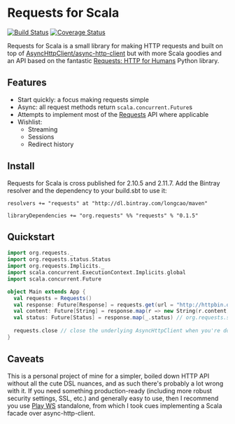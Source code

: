 # Requests for Scala

[![Build Status](https://travis-ci.org/longcao/requests.svg?branch=master)](https://travis-ci.org/longcao/requests)
[![Coverage Status](https://coveralls.io/repos/longcao/requests/badge.svg?branch=master)](https://coveralls.io/r/longcao/requests?branch=master)

Requests for Scala is a small library for making HTTP requests and built on top of [AsyncHttpClient/async-http-client](https://github.com/AsyncHttpClient/async-http-client) but with more Scala goodies and an API based on the fantastic [Requests: HTTP for Humans](http://docs.python-requests.org/en/latest/) Python library.

## Features

- Start quickly: a focus making requests simple
- Async: all request methods return `scala.concurrent.Future`s
- Attempts to implement most of the [Requests](http://docs.python-requests.org/en/latest/api/) API where applicable
- Wishlist:
    - Streaming
    - Sessions
    - Redirect history

## Install

Requests for Scala is cross published for 2.10.5 and 2.11.7. Add the Bintray resolver and the dependency to your build.sbt to use it:

```
resolvers += "requests" at "http://dl.bintray.com/longcao/maven"

libraryDependencies += "org.requests" %% "requests" % "0.1.5"
```

## Quickstart

```scala
import org.requests._
import org.requests.status.Status
import org.requests.Implicits._
import scala.concurrent.ExecutionContext.Implicits.global
import scala.concurrent.Future

object Main extends App {
  val requests = Requests()
  val response: Future[Response] = requests.get(url = "http://httpbin.org/get")
  val content: Future[String] = response.map(r => new String(r.content))
  val status: Future[Status] = response.map(_.status) // org.requests.status.OK
  
  requests.close // close the underlying AsyncHttpClient when you're done
}
```

## Caveats

This is a personal project of mine for a simpler, boiled down HTTP API without all the cute DSL nuances, and as such there's probably a lot wrong with it. If you need something production-ready (including more robust security settings, SSL, etc.) and generally easy to use, then I recommend you use [Play WS](https://www.playframework.com/documentation/2.3.x/ScalaWS) standalone, from which I took cues implementing a Scala facade over async-http-client.
